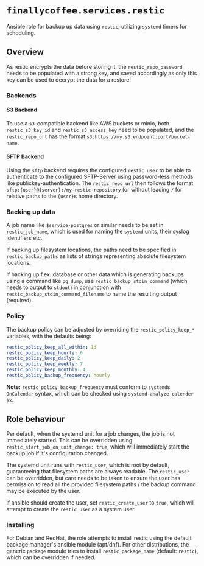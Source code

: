 # `finallycoffee.services.restic`

Ansible role for backup up data using `restic`, utilizing `systemd` timers for scheduling.

## Overview

As restic encrypts the data before storing it, the `restic_repo_password` needs
to be populated with a strong key, and saved accordingly as only this key can
be used to decrypt the data for a restore!

### Backends

#### S3 Backend

To use a `s3`-compatible backend like AWS buckets or minio, both `restic_s3_key_id`
and `restic_s3_access_key` need to be populated, and the `restic_repo_url` has the
format `s3:https://my.s3.endpoint:port/bucket-name`.

#### SFTP Backend

Using the `sftp` backend requires the configured `restic_user` to be able to
authenticate to the configured SFTP-Server using password-less methods like
publickey-authentication. The `restic_repo_url` then follows the format
`sftp:{user}@{server}:/my-restic-repository` (or without leading `/` for relative
paths to the `{user}`s home directory.

### Backing up data

A job name like `$service-postgres` or similar needs to be set in `restic_job_name`,
which is used for naming the `systemd` units, their syslog identifiers etc.

If backing up filesystem locations, the paths need to be specified in
`restic_backup_paths` as lists of strings representing absolute filesystem
locations.

If backing up f.ex. database or other data which is generating backups using
a command like `pg_dump`, use `restic_backup_stdin_command` (which needs to output
to `stdout`) in conjunction with `restic_backup_stdin_command_filename` to name
the resulting output (required).

### Policy

The backup policy can be adjusted by overriding the `restic_policy_keep_*`
variables, with the defaults being:

```yaml
restic_policy_keep_all_within: 1d
restic_policy_keep_hourly: 6
restic_policy_keep_daily: 2
restic_policy_keep_weekly: 7
restic_policy_keep_monthly: 4
restic_policy_backup_frequency: hourly
```

**Note:** `restic_policy_backup_frequency` must conform to `systemd`s
`OnCalendar` syntax, which can be checked using `systemd-analyze calender $x`.

## Role behaviour

Per default, when the systemd unit for a job changes, the job is not immediately
started. This can be overridden using `restic_start_job_on_unit_change: true`,
which will immediately start the backup job if it's configuration changed.

The systemd unit runs with `restic_user`, which is root by default, guaranteeing
that filesystem paths are always readable. The `restic_user` can be overridden,
but care needs to be taken to ensure the user has permission to read all the
provided filesystem paths / the backup command may be executed by the user.

If ansible should create the user, set `restic_create_user` to `true`, which
will attempt to create the `restic_user` as a system user.

### Installing

For Debian and RedHat, the role attempts to install restic using the default
package manager's ansible module (apt/dnf). For other distributions, the generic
`package` module tries to install `restic_package_name` (default: `restic`),
which can be overridden if needed.

